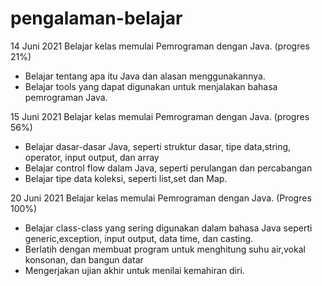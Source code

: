 # pengalaman-belajar
14 Juni 2021
Belajar kelas memulai Pemrograman dengan Java. (progres 21%)
* Belajar tentang apa itu Java dan alasan menggunakannya.
* Belajar tools yang dapat digunakan untuk menjalakan bahasa pemrograman Java.

15 Juni 2021
Belajar kelas memulai Pemrograman dengan Java. (progres 56%)
* Belajar dasar-dasar Java, seperti struktur dasar, tipe data,string, operator, input output, dan array
* Belajar control flow dalam Java, seperti perulangan dan percabangan
* Belajar tipe data koleksi, seperti list,set dan Map.

20 Juni 2021
Belajar kelas memulai Pemrograman dengan Java. (Progres 100%)
* Belajar class-class yang sering digunakan dalam bahasa Java seperti generic,exception, input output, data time, dan casting.
* Berlatih dengan membuat program untuk menghitung suhu air,vokal konsonan, dan bangun datar
* Mengerjakan ujian akhir untuk menilai kemahiran diri.
  
